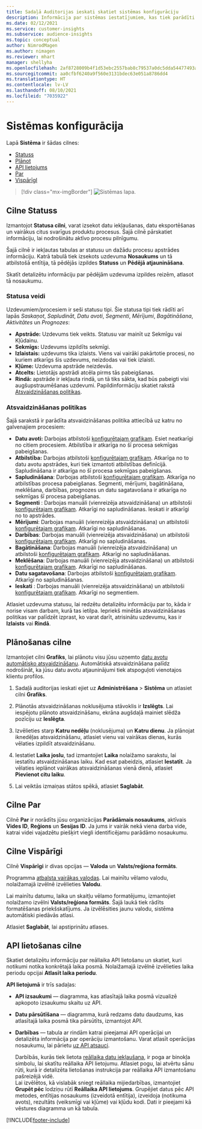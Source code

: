 ```yaml
---
title: Sadaļā Auditorijas ieskati skatiet sistēmas konfigurāciju
description: Informācija par sistēmas iestatījumiem, kas tiek parādīti Dynamics 365 Customer Insights auditorijas ieskatiem.
ms.date: 02/12/2021
ms.service: customer-insights
ms.subservice: audience-insights
ms.topic: conceptual
author: NimrodMagen
ms.author: nimagen
ms.reviewer: mhart
manager: shellyha
ms.openlocfilehash: 2af8728009b4f1d53ebc2557bab8c79537a0dc5dda54477493ab1ad16f3f9a8a
ms.sourcegitcommit: aa0cfbf6240a9f560e3131bdec63e051a8786dd4
ms.translationtype: HT
ms.contentlocale: lv-LV
ms.lasthandoff: 08/10/2021
ms.locfileid: "7035922"
---
```

# <a name="system-configuration"></a>Sistēmas konfigurācija

Lapā **Sistēma** ir šādas cilnes:
- [Statuss](#status-tab)
- [Plānot](#schedule-tab)
- [API lietojums](#api-usage-tab)
- [Par](#about-tab)
- [VispārīgI](#general-tab)

> [!div class="mx-imgBorder"]
> ![Sistēmas lapa.](media/system-tabs.png "Sistēmas lapa")

## <a name="status-tab"></a>Cilne Statuss

Izmantojot **Statusa cilni**, varat izsekot datu iekļaušanas, datu eksportēšanas un vairākus citus svarīgus produktu procesus. Šajā cilnē pārskatiet informāciju, lai nodrošinātu aktīvo procesu pilnīgumu.

Šajā cilnē ir iekļautas tabulas ar statusu un dažādu procesu apstrādes informāciju. Katrā tabulā tiek izsekots uzdevuma **Nosaukums** un tā atbilstošā entītija, tā pēdējās izpildes **Statuss** un **Pēdējā atjaunināšana**.

Skatīt detalizētu informāciju par pēdējām uzdevuma izpildes reizēm, atlasot tā nosaukumu.

### <a name="status-types"></a>Statusa veidi

Uzdevumiem/procesiem ir seši statusu tipi. Šie statusa tipi tiek rādīti arī lapās *Saskaņot*, *Sapludināt*, *Datu avoti*, *Segmenti*, *Mērījumi*, *Bagātināšana*, *Aktivitātes* un *Prognozes*:

- **Apstrāde:** Uzdevums tiek veikts. Statusu var mainīt uz Sekmīgu vai Kļūdainu.
- **Sekmīgs:** Uzdevums izpildīts sekmīgi.
- **Izlaistais:** uzdevums tika izlaists. Viens vai vairāki pakārtotie procesi, no kuriem atkarīgs šis uzdevums, neizdodas vai tiek izlaisti.
- **Kļūme:** Uzdevuma apstrāde neizdevās.
- **Atcelts:** Lietotājs apstrādi atcēla pirms tās pabeigšanas.
- **Rindā:** apstrāde ir iekļauta rindā, un tā tiks sākta, kad būs pabeigti visi augšupstraumēšanas uzdevumi. Papildinformāciju skatiet rakstā [Atsvaidzināšanas politikas](#refresh-policies).

### <a name="refresh-policies"></a>Atsvaidzināšanas politikas

Šajā sarakstā ir parādīta atsvaidzināšanas politika attiecībā uz katru no galvenajiem procesiem:

- **Datu avoti:** Darbojas atbilstoši [konfigurētajam grafikam](#schedule-tab). Esiet neatkarīgi no citiem procesiem. Atbilstība ir atkarīga no šī procesa sekmīgas pabeigšanas.
- **Atbilstība:** Darbojas atbilstoši [konfigurētajam grafikam](#schedule-tab). Atkarīga no to datu avotu apstrādes, kuri tiek izmantoti atbilstības definīcijā. Sapludināšana ir atkarīga no šī procesa sekmīgas pabeigšanas.
- **Sapludināšana**: Darbojas atbilstoši [konfigurētajam grafikam](#schedule-tab). Atkarīga no atbilstības procesa pabeigšanas. Segmenti, mērījumi, bagātināšana, meklēšana, darbības, prognozes un datu sagatavošana ir atkarīga no sekmīgas šī procesa pabeigšanas.
- **Segmenti** : Darbojas manuāli (vienreizēja atsvaidzināšana) un atbilstoši [konfigurētajam grafikam](#schedule-tab). Atkarīgi no sapludināšanas. Ieskati ir atkarīgi no to apstrādes.
- **Mērījumi**: Darbojas manuāli (vienreizēja atsvaidzināšana) un atbilstoši [konfigurētajam grafikam](#schedule-tab). Atkarīgi no sapludināšanas.
- **Darbības**: Darbojas manuāli (vienreizēja atsvaidzināšana) un atbilstoši [konfigurētajam grafikam](#schedule-tab). Atkarīgi no sapludināšanas.
- **Bagātināšana**: Darbojas manuāli (vienreizēja atsvaidzināšana) un atbilstoši [konfigurētajam grafikam](#schedule-tab). Atkarīgi no sapludināšanas.
- **Meklēšana**: Darbojas manuāli (vienreizēja atsvaidzināšana) un atbilstoši [konfigurētajam grafikam](#schedule-tab). Atkarīgi no sapludināšanas.
- **Datu sagatavošana**: Darbojas atbilstoši [konfigurētajam grafikam](#schedule-tab). Atkarīgi no sapludināšanas.
- **Ieskati** : Darbojas manuāli (vienreizēja atsvaidzināšana) un atbilstoši [konfigurētajam grafikam](#schedule-tab). Atkarīgi no segmentiem.

Atlasiet uzdevuma statusu, lai redzētu detalizētu informāciju par to, kāda ir norise visam darbam, kurā tas ietilpa. Iepriekš minētās atsvaidzināšanas politikas var palīdzēt izprast, ko varat darīt, atrisinātu uzdevumu, kas ir **Izlaists** vai **Rindā**.

## <a name="schedule-tab"></a>Plānošanas cilne

Izmantojiet cilni **Grafiks**, lai plānotu visu jūsu uzņemto [datu avotu automātisko atsvaidzināšanu](data-sources.md). Automātiskā atsvaidzināšana palīdz nodrošināt, ka jūsu datu avotu atjauninājumi tiek atspoguļoti vienotajos klientu profilos.

1. Sadaļā auditorijas ieskati ejiet uz **Administrēšana** > **Sistēma** un atlasiet cilni **Grafiks**.

2. Plānotās atsvaidzināšanas noklusējuma stāvoklis ir **Izslēgts**. Lai iespējotu plānoto atsvaidzināšanu, ekrāna augšdaļā mainiet slēdža pozīciju uz **Ieslēgta**.

3. Izvēlieties starp **Katru nedēļu** (noklusējuma) un **Katru dienu**. Ja plānojat iknedēļas atsvaidzināšanu, atlasiet vienu vai vairākas dienas, kurās vēlaties izpildīt atsvaidzināšanu.

4. Iestatiet **Laika joslu**, tad izmantojiet **Laika** nolaižamo sarakstu, lai iestatītu atsvaidzināšanas laiku. Kad esat pabeidzis, atlasiet **Iestatīt**. Ja vēlaties ieplānot vairākas atsvaidzināšanas vienā dienā, atlasiet **Pievienot citu laiku**.

5. Lai veiktās izmaiņas stātos spēkā, atlasiet **Saglabāt**.

## <a name="about-tab"></a>Cilne Par

Cilnē **Par** ir norādīts jūsu organizācijas **Parādāmais nosaukums**, aktīvais **Vides ID**, **Reģions** un **Sesijas ID**. Ja jums ir vairāk nekā viena darba vide, katrai videi vajadzētu piešķirt viegli identificējamu parādāmo nosaukumu.

## <a name="general-tab"></a>Cilne Vispārīgi

Cilnē **Vispārīgi** ir divas opcijas — **Valoda** un **Valsts/reģiona formāts**.

Programma [atbalsta vairākas valodas](supported-languages.md). Lai mainītu vēlamo valodu, nolaižamajā izvēlnē izvēlieties **Valodu**.

Lai mainītu datumu, laika un skaitļu vēlamo formatējumu, izmantojiet nolaižamo izvēlni **Valsts/reģiona formāts**. Šajā laukā tiek rādīts formatēšanas priekšskatījums. Ja izvēlēsities jaunu valodu, sistēma automātiski piedāvās atlasi.

Atlasiet **Saglabāt**, lai apstiprinātu atlases.

## <a name="api-usage-tab"></a>API lietošanas cilne

Skatiet detalizētu informāciju par reāllaika API lietošanu un skatiet, kuri notikumi notika konkrētajā laika posmā. Nolaižamajā izvēlnē izvēlieties laika periodu opcijai **Atlasīt laika periodu**. 

**API lietojumā** ir trīs sadaļas: 
- **API izsaukumi** — diagramma, kas atlasītajā laika posmā vizualizē apkopoto izsaukumu skaitu uz API.

- **Datu pārsūtīšana** — diagramma, kurā redzams datu daudzums, kas atlasītajā laika posmā tika pārsūtīts, izmantojot API.

-  **Darbības** — tabula ar rindām katrai pieejamai API operācijai un detalizēta informācija par operāciju izmantošanu. Varat atlasīt operācijas nosaukumu, lai pārietu [uz API atsauci](https://developer.ci.ai.dynamics.com/api-details#api=CustomerInsights&operation=Get-all-instances).

   Darbībās, kurās tiek lietota [reāllaika datu iekļaušana](real-time-data-ingestion.md), ir poga ar binokļa simbolu, lai skatītu reāllaika API lietojumu. Atlasiet pogu, lai atvērtu sānu rūti, kurā ir detalizēta lietošanas instrukcija par reāllaika API izmantošanu pašreizējā vidē.   
   Lai izvēlētos, kā vislabāk sniegt reāllaika mijiedarbības, izmantojiet **Grupēt pēc** lodziņu rūtī **Reāllaika API lietojums**. Grupējiet datus pēc API metodes, entītijas nosaukums (izveidotā entītija), izveidoja (notikuma avots), rezultāts (veiksmīgi vai kļūme) vai kļūdu kodi. Dati ir pieejami kā vēstures diagramma un kā tabula.


[!INCLUDE[footer-include](../includes/footer-banner.md)]